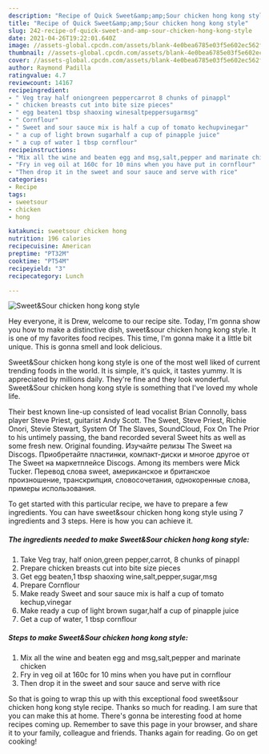 ```yaml
---
description: "Recipe of Quick Sweet&amp;amp;Sour chicken hong kong style"
title: "Recipe of Quick Sweet&amp;amp;Sour chicken hong kong style"
slug: 242-recipe-of-quick-sweet-and-amp-sour-chicken-hong-kong-style
date: 2021-04-26T19:22:01.640Z
image: //assets-global.cpcdn.com/assets/blank-4e0bea6785e03f5e602ec562f230caae08da540cada707380b4fe1bbebba43da.png
thumbnail: //assets-global.cpcdn.com/assets/blank-4e0bea6785e03f5e602ec562f230caae08da540cada707380b4fe1bbebba43da.png
cover: //assets-global.cpcdn.com/assets/blank-4e0bea6785e03f5e602ec562f230caae08da540cada707380b4fe1bbebba43da.png
author: Raymond Padilla
ratingvalue: 4.7
reviewcount: 14167
recipeingredient:
- " Veg tray half oniongreen peppercarrot 8 chunks of pinappl"
- " chicken breasts cut into bite size pieces"
- " egg beaten1 tbsp shaoxing winesaltpeppersugarmsg"
- " Cornflour"
- " Sweet and sour sauce mix is half a cup of tomato kechupvinegar"
- " a cup of light brown sugarhalf a cup of pinapple juice"
- " a cup of water 1 tbsp cornflour"
recipeinstructions:
- "Mix all the wine and beaten egg and msg,salt,pepper and marinate chicken"
- "Fry in veg oil at 160c for 10 mins when you have put in cornflour"
- "Then drop it in the sweet and sour sauce and serve with rice"
categories:
- Recipe
tags:
- sweetsour
- chicken
- hong

katakunci: sweetsour chicken hong 
nutrition: 196 calories
recipecuisine: American
preptime: "PT32M"
cooktime: "PT54M"
recipeyield: "3"
recipecategory: Lunch

---
```



![Sweet&amp;Sour chicken hong kong style](//assets-global.cpcdn.com/assets/blank-4e0bea6785e03f5e602ec562f230caae08da540cada707380b4fe1bbebba43da.png)

Hey everyone, it is Drew, welcome to our recipe site. Today, I'm gonna show you how to make a distinctive dish, sweet&amp;sour chicken hong kong style. It is one of my favorites food recipes. This time, I'm gonna make it a little bit unique. This is gonna smell and look delicious.

Sweet&amp;Sour chicken hong kong style is one of the most well liked of current trending foods in the world. It is simple, it's quick, it tastes yummy. It is appreciated by millions daily. They're fine and they look wonderful. Sweet&amp;Sour chicken hong kong style is something that I've loved my whole life.

Their best known line-up consisted of lead vocalist Brian Connolly, bass player Steve Priest, guitarist Andy Scott. The Sweet, Steve Priest, Richie Onori, Stevie Stewart, System Of The Slaves, SoundCloud, Fox On The Prior to his untimely passing, the band recorded several Sweet hits as well as some fresh new. Original founding. Изучайте релизы The Sweet на Discogs. Приобретайте пластинки, компакт-диски и многое другое от The Sweet на маркетплейсе Discogs. Among its members were Mick Tucker. Перевод слова sweet, американское и британское произношение, транскрипция, словосочетания, однокоренные слова, примеры использования.


To get started with this particular recipe, we have to prepare a few ingredients. You can have sweet&amp;sour chicken hong kong style using 7 ingredients and 3 steps. Here is how you can achieve it.

<!--inarticleads1-->

##### The ingredients needed to make Sweet&amp;Sour chicken hong kong style:

1. Take  Veg tray, half onion,green pepper,carrot, 8 chunks of pinappl
1. Prepare  chicken breasts cut into bite size pieces
1. Get  egg beaten,1 tbsp shaoxing wine,salt,pepper,sugar,msg
1. Prepare  Cornflour
1. Make ready  Sweet and sour sauce mix is half a cup of tomato kechup,vinegar
1. Make ready  a cup of light brown sugar,half a cup of pinapple juice
1. Get  a cup of water, 1 tbsp cornflour




<!--inarticleads2-->

##### Steps to make Sweet&amp;Sour chicken hong kong style:

1. Mix all the wine and beaten egg and msg,salt,pepper and marinate chicken
1. Fry in veg oil at 160c for 10 mins when you have put in cornflour
1. Then drop it in the sweet and sour sauce and serve with rice




So that is going to wrap this up with this exceptional food sweet&amp;sour chicken hong kong style recipe. Thanks so much for reading. I am sure that you can make this at home. There's gonna be interesting food at home recipes coming up. Remember to save this page in your browser, and share it to your family, colleague and friends. Thanks again for reading. Go on get cooking!
